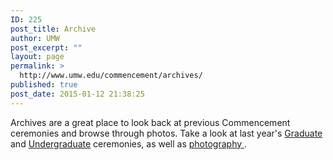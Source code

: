 ```yaml
---
ID: 225
post_title: Archive
author: UMW
post_excerpt: ""
layout: page
permalink: >
  http://www.umw.edu/commencement/archives/
published: true
post_date: 2015-01-12 21:38:25
---
```

Archives are a great place to look back at previous Commencement ceremonies and browse through photos. Take a look at last year's <a href="https://www.umw.edu/commencement/graduate-commencement/gstream/">Graduate</a> and <a href="https://www.umw.edu/commencement/undergraduate/live-stream/">Undergraduate</a> ceremonies, as well as <a href="https://www.umw.edu/commencement/?page_id=651&amp;preview=true">photography </a>.